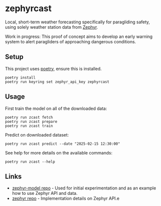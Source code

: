 # zephyrcast
Local, short-term weather forecasting specifically for paragliding safety, using solely weather station data from [Zephyr](https://zephyrapp.nz/).

Work in progress: This proof of concept aims to develop an early warning system to alert paragliders of approaching dangerous conditions.

## Setup
This project uses [poetry](https://python-poetry.org/docs/#installation), ensure this is installed.
```
poetry install
poetry run keyring set zephyr_api_key zephyrcast
```

## Usage
First train the model on all of the downloaded data:
```
poetry run zcast fetch
poetry run zcast prepare
poetry run zcast train
```

Predict on downloaded dataset:
```
poetry run zcast predict --date "2025-02-15 12:30:00"
```

See help for more details on the available commands:
```
poetry run zcast --help
```


## Links
- [zephyr-model repo](https://github.com/lewinfox/zephyr-model) - Used for initial experimentation and as an example how to use Zephyr API and data.
- [zephyr repo](https://github.com/kyzh0/zephyr) - Implementation details on Zephyr API.e